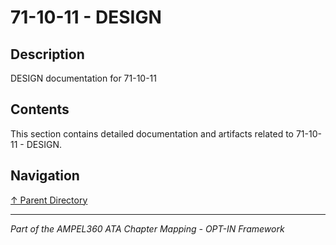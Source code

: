 # 71-10-11 - DESIGN

## Description

DESIGN documentation for 71-10-11

## Contents

This section contains detailed documentation and artifacts related to 71-10-11 - DESIGN.

## Navigation

[↑ Parent Directory](../README.md)

---

*Part of the AMPEL360 ATA Chapter Mapping - OPT-IN Framework*
